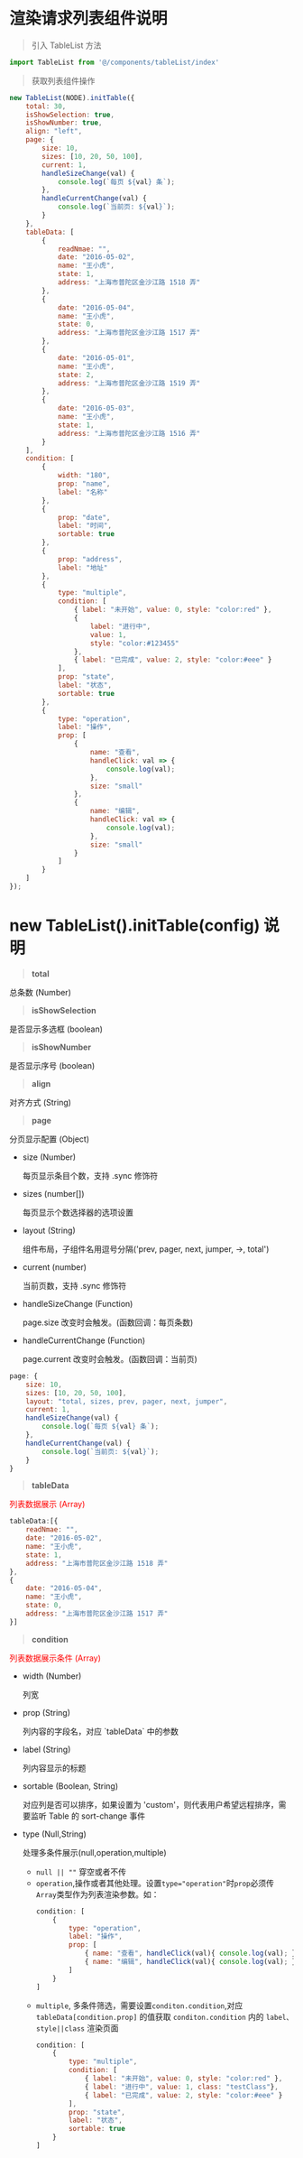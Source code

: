 # 渲染请求列表组件说明

>引入 TableList 方法
```javascript
import TableList from '@/components/tableList/index'
```
>获取列表组件操作
```javascript
new TableList(NODE).initTable({
    total: 30,
    isShowSelection: true,
    isShowNumber: true,
    align: "left",
    page: {
        size: 10,
        sizes: [10, 20, 50, 100],
        current: 1,
        handleSizeChange(val) {
            console.log(`每页 ${val} 条`);
        },
        handleCurrentChange(val) {
            console.log(`当前页: ${val}`);
        }
    },
    tableData: [
        {
            readNmae: "",
            date: "2016-05-02",
            name: "王小虎",
            state: 1,
            address: "上海市普陀区金沙江路 1518 弄"
        },
        {
            date: "2016-05-04",
            name: "王小虎",
            state: 0,
            address: "上海市普陀区金沙江路 1517 弄"
        },
        {
            date: "2016-05-01",
            name: "王小虎",
            state: 2,
            address: "上海市普陀区金沙江路 1519 弄"
        },
        {
            date: "2016-05-03",
            name: "王小虎",
            state: 1,
            address: "上海市普陀区金沙江路 1516 弄"
        }
    ],
    condition: [
        {
            width: "180",
            prop: "name",
            label: "名称"
        },
        {
            prop: "date",
            label: "时间",
            sortable: true
        },
        {
            prop: "address",
            label: "地址"
        },
        {
            type: "multiple",
            condition: [
                { label: "未开始", value: 0, style: "color:red" },
                {
                    label: "进行中",
                    value: 1,
                    style: "color:#123455"
                },
                { label: "已完成", value: 2, style: "color:#eee" }
            ],
            prop: "state",
            label: "状态",
            sortable: true
        },
        {
            type: "operation",
            label: "操作",
            prop: [
                {
                    name: "查看",
                    handleClick: val => {
                        console.log(val);
                    },
                    size: "small"
                },
                {
                    name: "编辑",
                    handleClick: val => {
                        console.log(val);
                    },
                    size: "small"
                }
            ]
        }
    ]
});
```

# new TableList().initTable(config) 说明

> **total**

总条数 (Number)

> **isShowSelection**

是否显示多选框 (boolean)

> **isShowNumber**

是否显示序号 (boolean)

> **align**

对齐方式 (String)

> **page**

分页显示配置 (Object)

+ size (Number)
    <p>每页显示条目个数，支持 .sync 修饰符</p>
+ sizes (number[])
    <p>每页显示个数选择器的选项设置</p>
+ layout (String)
    <p>组件布局，子组件名用逗号分隔('prev, pager, next, jumper, ->, total')</p>
+ current (number)
    <p>当前页数，支持 .sync 修饰符</p>
+ handleSizeChange (Function)
    <p>page.size 改变时会触发。(函数回调：每页条数)</p>
+ handleCurrentChange (Function)
    <p>page.current 改变时会触发。(函数回调：当前页)</p>

```js
page: {
    size: 10,
    sizes: [10, 20, 50, 100],
    layout: "total, sizes, prev, pager, next, jumper",
    current: 1,
    handleSizeChange(val) {
        console.log(`每页 ${val} 条`);
    },
    handleCurrentChange(val) {
        console.log(`当前页: ${val}`);
    }
}
```
> **tableData**
<p style="color:red">列表数据展示 (Array)</p>

```js
tableData:[{
    readNmae: "",
    date: "2016-05-02",
    name: "王小虎",
    state: 1,
    address: "上海市普陀区金沙江路 1518 弄"
},
{
    date: "2016-05-04",
    name: "王小虎",
    state: 0,
    address: "上海市普陀区金沙江路 1517 弄"
}]
```

> **condition**
<p style="color:red">列表数据展示条件 (Array)</p>

+ width (Number)
    <p>列宽</p>
+ prop (String)
    <p>列内容的字段名，对应 `tableData` 中的参数</p>
+ label (String)
    <p>列内容显示的标题</p>
+ sortable (Boolean, String)
    <p>对应列是否可以排序，如果设置为 'custom'，则代表用户希望远程排序，需要监听 Table 的 sort-change 事件</p>
+ type (Null,String)

    处理多条件展示(null,operation,multiple)

    - `null || ""` 穿空或者不传
    - `operation`,操作或者其他处理。设置`type="operation"`时`prop`必须传`Array`类型作为列表渲染参数。如：
        ```js
        condition: [
            {
                type: "operation",
                label: "操作",
                prop: [
                    { name: "查看", handleClick(val){ console.log(val); }, size: "small" },
                    { name: "编辑", handleClick(val){ console.log(val); }, size: "small" },
                ]
            }
        ]
        ```
    - `multiple`, 多条件筛选，需要设置`conditon.condition`,对应 `tableData[condition.prop]` 的值获取 `conditon.condition` 内的 `label、style||class` 渲染页面
        ```js
        condition: [
            {
                type: "multiple",
                condition: [
                    { label: "未开始", value: 0, style: "color:red" },
                    { label: "进行中", value: 1, class: "testClass"},
                    { label: "已完成", value: 2, style: "color:#eee" }
                ],
                prop: "state",
                label: "状态",
                sortable: true
            }
        ]
        ```